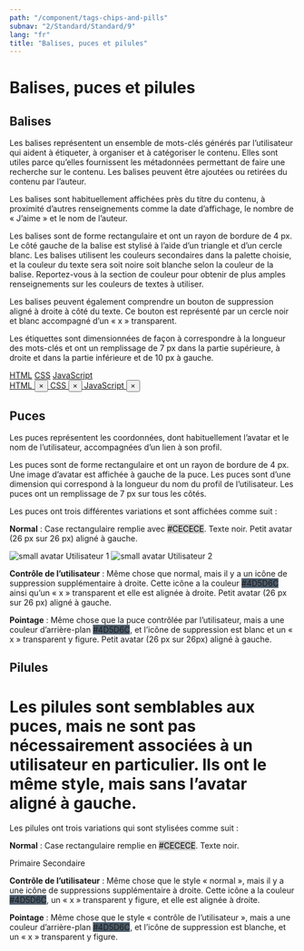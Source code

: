 ```yaml
---
path: "/component/tags-chips-and-pills"
subnav: "2/Standard/Standard/9"
lang: "fr"
title: "Balises, puces et pilules"
---
```


<helmet>
<title> Balises, puces et pilules - Système de conception Aurora </title>
</helmet>

# Balises, puces et pilules

## Balises

Les balises représentent un ensemble de mots-clés générés par l’utilisateur qui aident à étiqueter, à organiser et à catégoriser le contenu. Elles sont utiles parce qu’elles fournissent les métadonnées permettant de faire une recherche sur le contenu. Les balises peuvent être ajoutées ou retirées du contenu par l’auteur.

Les balises sont habituellement affichées près du titre du contenu, à proximité d’autres renseignements comme la date d’affichage, le nombre de « J’aime » et le nom de l’auteur.

Les balises sont de forme rectangulaire et ont un rayon de bordure de 4 px. Le côté gauche de la balise est stylisé à l’aide d’un triangle et d’un cercle blanc. Les balises utilisent les couleurs secondaires dans la palette choisie, et la couleur du texte sera soit noire soit blanche selon la couleur de la balise. Reportez-vous à la section de couleur pour obtenir de plus amples renseignements sur les couleurs de textes à utiliser.  

Les balises peuvent également comprendre un bouton de suppression aligné à droite à côté du texte. Ce bouton est représenté par un cercle noir et blanc accompagné d’un « x » transparent.

Les étiquettes sont dimensionnées de façon à correspondre à la longueur des mots-clés et ont un remplissage de 7 px dans la partie supérieure, à droite et dans la partie inférieure et de 10 px à gauche.

<div class="mt-2">
    <a href="#!" class="badge badge-primary badge-tag">HTML</a>
    <a href="#!" class="badge badge-primary badge-tag">CSS</a>
    <a href="#!" class="badge badge-primary badge-tag">JavaScript</a>
</div>
<div class="mt-2">
    <a href="#!" class="badge badge-primary badge-tag">
    HTML
    <button type="button" class="close" aria-describedby="Close / Delete"><span aria-hidden="true">×</span></button>
    </a>
    <a href="#!" class="badge badge-primary badge-tag">
    CSS
    <button type="button" class="close" aria-describedby="Close / Delete"><span aria-hidden="true">×</span></button>
    </a>
    <a href="#!" class="badge badge-primary badge-tag">
    JavaScript
    <button type="button" class="close" aria-describedby="Close / Delete"><span aria-hidden="true">×</span></button>
    </a>
</div>

<codeblock html='
    <div class="mt-2">
        <a href="#!" class="badge badge-primary badge-tag">HTML</a>
        <a href="#!" class="badge badge-primary badge-tag">CSS</a>
        <a href="#!" class="badge badge-primary badge-tag">JavaScript</a>
    </div>
    <div class="mt-2">
        <a href="#!" class="badge badge-primary badge-tag">
        HTML
        <button type="button" class="close" aria-describedby="Close / Delete"><span aria-hidden="true">×</span></button>
        </a>
        <a href="#!" class="badge badge-primary badge-tag">
        CSS
        <button type="button" class="close" aria-describedby="Close / Delete"><span aria-hidden="true">×</span></button>
        </a>
        <a href="#!" class="badge badge-primary badge-tag">
        JavaScript
        <button type="button" class="close" aria-describedby="Close / Delete"><span aria-hidden="true">×</span></button>
        </a>
    </div>
' react='' />

## Puces


Les puces représentent les coordonnées, dont habituellement l’avatar et le nom de l’utilisateur, accompagnées d’un lien à son profil.

Les puces sont de forme rectangulaire et ont un rayon de bordure de 4 px. Une image d’avatar est affichée à gauche de la puce. Les puces sont d’une dimension qui correspond à la longueur du nom du profil de l’utilisateur. Les puces ont un remplissage de 7 px sur tous les côtés.

Les puces ont trois différentes variations et sont affichées comme suit :

**Normal** : Case rectangulaire remplie avec <badge style="background-color: #CECECE; color: black">#CECECE</badge>. Texte noir. Petit avatar (26 px sur 26 px) aligné à gauche.

<span class="badge badge-primary"><img alt="small avatar" class="avatar avatar-sm" src="https://api.adorable.io/avatars/170/abott@adorable.png"> Utilisateur 1</span>
<span class="badge badge-primary"><img alt="small avatar" class="avatar avatar-sm" src="https://api.adorable.io/avatars/170/abott@adorable.png"> Utilisateur 2</span>

<codeblock html='
    <span class="badge badge-primary"><img alt="small avatar" class="avatar avatar-sm" src="https://api.adorable.io/avatars/170/abott@adorable.png"> Utilisateur 1</span>
    <span class="badge badge-primary"><img alt="small avatar" class="avatar avatar-sm" src="https://api.adorable.io/avatars/170/abott@adorable.png"> Utilisateur 2</span>
' react='' />

**Contrôle de l’utilisateur** : Même chose que normal, mais il y a un icône de suppression supplémentaire à droite. Cette icône a la couleur <badge style="background-color: #4D5D6C">#4D5D6C</badge> ainsi qu’un « x » transparent et elle est alignée à droite. Petit avatar (26 px sur 26 px) aligné à gauche.

**Pointage** : Même chose que la puce contrôlée par l’utilisateur, mais a une couleur d’arrière-plan <badge style="background-color: #4D5D6C">#4D5D6C</badge>, et l’icône de suppression est blanc et un « x » transparent y figure. Petit avatar (26 px sur 26px) aligné à gauche.

## Pilules

Les pilules sont semblables aux puces, mais ne sont pas nécessairement associées à un utilisateur en particulier. Ils ont le même style, mais sans l’avatar aligné à gauche.
=======

Les pilules ont trois variations qui sont stylisées comme suit :

**Normal** : Case rectangulaire remplie en <badge style="background-color: #CECECE; color: black">#CECECE</badge>. Texte noir.

<div class="mt-2">
    <span class="badge badge-primary">Primaire</span>
    <span class="badge badge-secondary">Secondaire</span>
</div>

<codeblock html='
    <div class="mt-2">
        <span class="badge badge-primary">Primaire</span>
        <span class="badge badge-secondary">Secondaire</span>
    </div>
' react='' />

**Contrôle de l’utilisateur** : Même chose que le style « normal », mais il y a une icône de suppressions supplémentaire à droite. Cette icône a la couleur <badge style="background-color: #4D5D6C">#4D5D6C</badge>, un « x » transparent y figure, et elle est alignée à droite.

**Pointage** : Même chose que le style « contrôle de l’utilisateur », mais a une couleur d’arrière-plan <badge style="background-color: #4D5D6C">#4D5D6C</badge>, et l’icône de suppression est blanche, et un « x » transparent y figure.
